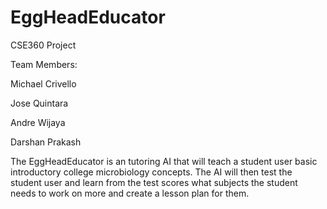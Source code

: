 # EggHeadEducator
CSE360 Project

Team Members:

  Michael Crivello

  Jose Quintara

  Andre Wijaya
  
  Darshan Prakash

The EggHeadEducator is an tutoring AI that will teach a student user basic introductory college microbiology concepts. The AI will then test the student user and learn from the test scores what subjects the student needs to work on more and create a lesson plan for them.
